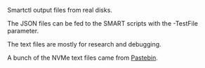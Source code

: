 Smartctl output files from real disks.

The JSON files can be fed to the SMART scripts with the -TestFile parameter.

The text files are mostly for research and debugging.

A bunch of the NVMe text files came from [Pastebin](https://pastebin.com).